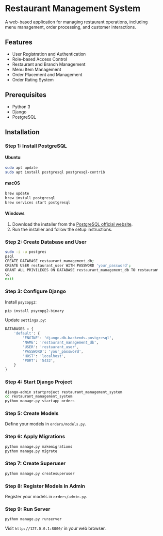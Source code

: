 # Restaurant Management System

A web-based application for managing restaurant operations, including menu management, order processing, and customer interactions.

## Features

- User Registration and Authentication
- Role-based Access Control
- Restaurant and Branch Management
- Menu Item Management
- Order Placement and Management
- Order Rating System

## Prerequisites

- Python 3
- Django
- PostgreSQL

## Installation

### Step 1: Install PostgreSQL

#### Ubuntu

```bash
sudo apt update
sudo apt install postgresql postgresql-contrib
```

#### macOS

```bash
brew update
brew install postgresql
brew services start postgresql
```

#### Windows

1. Download the installer from the [PostgreSQL official website](https://www.postgresql.org/download/).
2. Run the installer and follow the setup instructions.

### Step 2: Create Database and User

```bash
sudo -i -u postgres
psql
CREATE DATABASE restaurant_management_db;
CREATE USER restaurant_user WITH PASSWORD 'your_password';
GRANT ALL PRIVILEGES ON DATABASE restaurant_management_db TO restaurant_user;
\q
exit
```

### Step 3: Configure Django

Install `psycopg2`:

```bash
pip install psycopg2-binary
```

Update `settings.py`:

```python
DATABASES = {
    'default': {
        'ENGINE': 'django.db.backends.postgresql',
        'NAME': 'restaurant_management_db',
        'USER': 'restaurant_user',
        'PASSWORD': 'your_password',
        'HOST': 'localhost',
        'PORT': '5432',
    }
}
```

### Step 4: Start Django Project

```bash
django-admin startproject restaurant_management_system
cd restaurant_management_system
python manage.py startapp orders
```

### Step 5: Create Models

Define your models in `orders/models.py`.

### Step 6: Apply Migrations

```bash
python manage.py makemigrations
python manage.py migrate
```

### Step 7: Create Superuser

```bash
python manage.py createsuperuser
```

### Step 8: Register Models in Admin

Register your models in `orders/admin.py`.

### Step 9: Run Server

```bash
python manage.py runserver
```

Visit `http://127.0.0.1:8000/` in your web browser.
